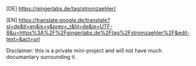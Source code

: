 [DE] https://gingerlabs.de/tag/stromzaehler/

[EN] https://translate.google.de/translate?sl=de&tl=en&js=y&prev=_t&hl=de&ie=UTF-8&u=https%3A%2F%2Fgingerlabs.de%2Ftag%2Fstromzaehler%2F&edit-text=&act=url


Disclaimer: this is a private mini-project and will not have much documantary surrounding it.
